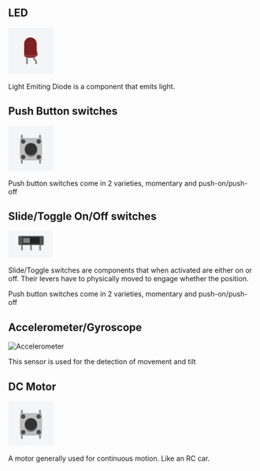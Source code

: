 ## LED
![LED](../files/parts/led.png)

Light Emiting Diode is a component that emits light.

## Push Button switches

![Push Button switches](../files/parts/pushbutton.png)

Push button switches come in 2 varieties, momentary and push-on/push-off

## Slide/Toggle On/Off switches

![Push Button switches](../files/parts/slide.png)

Slide/Toggle switches are components that when activated are either on or off. Their levers have to physically moved to engage whether the position.

Push button switches come in 2 varieties, momentary and push-on/push-off





## Accelerometer/Gyroscope
![Accelerometer](https://www.iotone.com/files/term/accelerometer_6.jpg)

This sensor is used for the detection of movement and tilt


## DC Motor
![DC Motor](../files/parts/pushbutton.png)

A motor generally used for continuous motion. Like an RC car.
